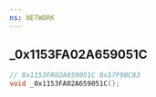 ```yaml
---
ns: NETWORK
---
```

## _0x1153FA02A659051C

```c
// 0x1153FA02A659051C 0x57F9BC83
void _0x1153FA02A659051C();
```


